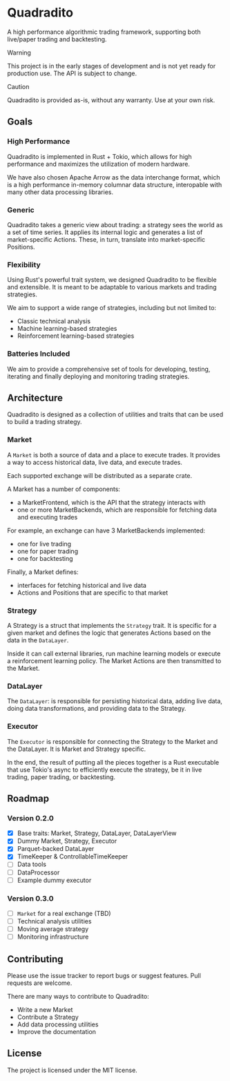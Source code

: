 # Quadradito
A high performance algorithmic trading framework, supporting both live/paper trading and backtesting.

>[!WARNING]
>This project is in the early stages of development and is not yet ready for production use. The API is subject to change.

>[!CAUTION]
>Quadradito is provided as-is, without any warranty. Use at your own risk.

## Goals
### High Performance
Quadradito is implemented in Rust + Tokio, which allows for high performance and maximizes the utilization of modern hardware.

We have also chosen Apache Arrow as the data interchange format, which is a high performance in-memory columnar data structure, interopable with many other data processing libraries.

### Generic
Quadradito takes a generic view about trading: a strategy sees the world as a set of time series. It applies its internal logic and generates a list of market-specific Actions. These, in turn, translate into market-specific Positions.

### Flexibility
Using Rust's powerful trait system, we designed Quadradito to be flexible and extensible. It is meant to be adaptable to various markets and trading strategies.

We aim to support a wide range of strategies, including but not limited to:
* Classic technical analysis
* Machine learning-based strategies
* Reinforcement learning-based strategies

### Batteries Included
We aim to provide a comprehensive set of tools for developing, testing, iterating and finally deploying and monitoring trading strategies.

## Architecture
Quadradito is designed as a collection of utilities and traits that can be used to build a trading strategy.

### Market
A `Market` is both a source of data and a place to execute trades. It provides a way to access historical data, live data, and execute trades.

Each supported exchange will be distributed as a separate crate.

A Market has a number of components:
* a MarketFrontend, which is the API that the strategy interacts with
* one or more MarketBackends, which are responsible for fetching data and executing trades

For example, an exchange can have 3 MarketBackends implemented:
* one for live trading
* one for paper trading
* one for backtesting

Finally, a Market defines:
* interfaces  for fetching historical and live data
* Actions and Positions that are specific to that market

### Strategy
A Strategy is a struct that implements the `Strategy` trait. It is specific for a given market and defines the logic that generates Actions based on the data in the `DataLayer`.

Inside it can call external libraries, run machine learning models or execute a reinforcement learning policy. The Market Actions are then transmitted to the Market.

### DataLayer
The `DataLayer`: is responsible for persisting historical data, adding live data, doing data transformations, and providing data to the Strategy.

### Executor
The `Executor` is responsible for connecting the Strategy to the Market and the DataLayer. It is Market and Strategy specific.

In the end, the result of putting all the pieces together is a Rust executable that use Tokio's async to efficiently execute the strategy, be it in live trading, paper trading, or backtesting.

## Roadmap

### Version 0.2.0
- [x] Base traits: Market, Strategy, DataLayer, DataLayerView
- [x] Dummy Market, Strategy, Executor
- [x] Parquet-backed DataLayer
- [x] TimeKeeper & ControllableTimeKeeper
- [ ] Data tools
- [ ] DataProcessor
- [ ] Example dummy executor

### Version 0.3.0
- [ ] `Market` for a real exchange (TBD)
- [ ] Technical analysis utilities
- [ ] Moving average strategy
- [ ] Monitoring infrastructure

## Contributing
Please use the issue tracker to report bugs or suggest features. Pull requests are welcome.

There are many ways to contribute to Quadradito:
* Write a new Market
* Contribute a Strategy
* Add data processing utilities
* Improve the documentation

## License
The project is licensed under the MIT license.